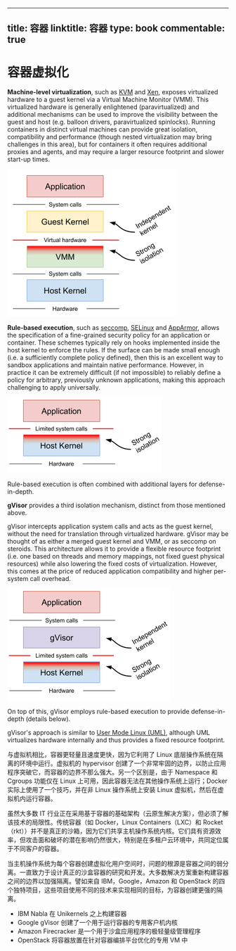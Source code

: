 
---
title: 容器
linktitle: 容器
type: book
commentable: true
---

# 容器虚拟化

**Machine-level virtualization**, such as [KVM](https://www.linux-kvm.org/) and [Xen](https://www.xenproject.org/), exposes virtualized hardware to a guest kernel via a Virtual Machine Monitor (VMM). This virtualized hardware is generally enlightened (paravirtualized) and additional mechanisms can be used to improve the visibility between the guest and host (e.g. balloon drivers, paravirtualized spinlocks). Running containers in distinct virtual machines can provide great isolation, compatibility and performance (though nested virtualization may bring challenges in this area), but for containers it often requires additional proxies and agents, and may require a larger resource footprint and slower start-up times.

[![Machine-level virtualization](https://github.com/google/gvisor/raw/master/g3doc/Machine-Virtualization.png)](https://github.com/google/gvisor/blob/master/g3doc/Machine-Virtualization.png)

**Rule-based execution**, such as [seccomp](https://www.kernel.org/doc/Documentation/prctl/seccomp_filter.txt), [SELinux](https://selinuxproject.org/) and [AppArmor](https://wiki.ubuntu.com/AppArmor), allows the specification of a fine-grained security policy for an application or container. These schemes typically rely on hooks implemented inside the host kernel to enforce the rules. If the surface can be made small enough (i.e. a sufficiently complete policy defined), then this is an excellent way to sandbox applications and maintain native performance. However, in practice it can be extremely difficult (if not impossible) to reliably define a policy for arbitrary, previously unknown applications, making this approach challenging to apply universally.

[![Rule-based execution](https://github.com/google/gvisor/raw/master/g3doc/Rule-Based-Execution.png)](https://github.com/google/gvisor/blob/master/g3doc/Rule-Based-Execution.png)

Rule-based execution is often combined with additional layers for defense-in-depth.

**gVisor** provides a third isolation mechanism, distinct from those mentioned above.

gVisor intercepts application system calls and acts as the guest kernel, without the need for translation through virtualized hardware. gVisor may be thought of as either a merged guest kernel and VMM, or as seccomp on steroids. This architecture allows it to provide a flexible resource footprint (i.e. one based on threads and memory mappings, not fixed guest physical resources) while also lowering the fixed costs of virtualization. However, this comes at the price of reduced application compatibility and higher per-system call overhead.

[![gVisor](https://github.com/google/gvisor/raw/master/g3doc/Layers.png)](https://github.com/google/gvisor/blob/master/g3doc/Layers.png)

On top of this, gVisor employs rule-based execution to provide defense-in-depth (details below).

gVisor's approach is similar to [User Mode Linux (UML)](http://user-mode-linux.sourceforge.net/), although UML virtualizes hardware internally and thus provides a fixed resource footprint.

与虚拟机相比，容器更轻量且速度更快，因为它利用了 Linux 底层操作系统在隔离的环境中运行。虚拟机的 hypervisor 创建了一个非常牢固的边界，以防止应用程序突破它，而容器的边界不那么强大。另一个区别是，由于 Namespace 和 Cgroups 功能仅在 Linux 上可用，因此容器无法在其他操作系统上运行；Docker 实际上使用了一个技巧，并在非 Linux 操作系统上安装 Linux 虚拟机，然后在虚拟机内运行容器。

虽然大多数 IT 行业正在采用基于容器的基础架构（云原生解决方案），但必须了解该技术的局限性。传统容器（如 Docker，Linux Containers（LXC）和 Rocket（rkt））并不是真正的沙箱，因为它们共享主机操作系统内核。它们具有资源效率，但攻击面和破坏的潜在影响仍然很大，特别是在多租户云环境中，共同定位属于不同客户的容器。

当主机操作系统为每个容器创建虚拟化用户空间时，问题的根源是容器之间的弱分离。一直致力于设计真正的沙盒容器的研究和开发。大多数解决方案重新构建容器之间的边界以加强隔离。譬如来自 IBM，Google，Amazon 和 OpenStack 的四个独特项目，这些项目使用不同的技术来实现相同的目标，为容器创建更强的隔离。

- IBM Nabla 在 Unikernels 之上构建容器
- Google gVisor 创建了一个用于运行容器的专用客户机内核
- Amazon Firecracker 是一个用于沙盒应用程序的极轻量级管理程序
- OpenStack 将容器放置在针对容器编排平台优化的专用 VM 中

    